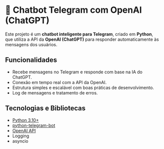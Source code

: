 # 🤖 Chatbot Telegram com OpenAI (ChatGPT)

Este projeto é um **chatbot inteligente para Telegram**, criado em **Python**, que utiliza a API da **OpenAI (ChatGPT)** para responder automaticamente às mensagens dos usuários.  


## Funcionalidades

- Recebe mensagens no Telegram e responde com base na IA do ChatGPT.
- Conexão em tempo real com a API da OpenAI.
- Estrutura simples e escalável com boas práticas de desenvolvimento.
- Log de mensagens e tratamento de erros.

## Tecnologias e Bibliotecas

- [Python 3.10+](https://www.python.org/)
- [python-telegram-bot](https://python-telegram-bot.readthedocs.io/)
- [OpenAI API](https://platform.openai.com/)
- Logging
- asyncio

